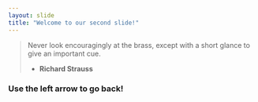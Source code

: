 ```yaml
---
layout: slide
title: "Welcome to our second slide!"
---
```


> Never look encouragingly at the brass, except with a short glance to give an important cue.
> - **Richard Strauss**


### Use the left arrow to go back!
